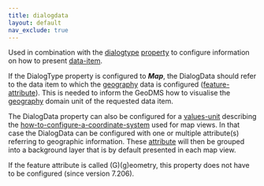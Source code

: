 ```yaml
---
title: dialogdata
layout: default
nav_exclude: true
---
```

Used in combination with the [dialogtype](dialogtype) [property](property) to configure information on how to present [data-item](data-item).

If the DialogType property is configured to ***Map***, the DialogData should refer to the data item to which the [geography](geography) data is configured ([feature-attribute](feature-attribute)). This is needed to inform the GeoDMS how to visualise the [geography](geography) domain unit of the requested data item.

The DialogData property can also be configured for a [values-unit](values-unit) describing the [how-to-configure-a-coordinate-system](how-to-configure-a-coordinate-system) used for map views. In that case the DialogData can be configured with one or multiple attribute(s) referring to geographic information. These [attribute](attribute) will then be grouped into a background layer that is by default presented in each map view.

If the feature attribute is called (G)(g)eometry, this property does not have to be configured (since version 7.206).